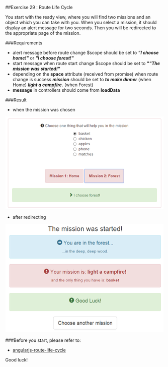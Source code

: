 ##Exercise 29 : Route Life Cycle

You start with the ready view, where you will find two missions and an object which you can take with you.
When you select a mission, it should display an alert message for two seconds. Then you will be redirected to the appropriate page of the mission.

###Requirements
* alert message before route change $scope should be set to ***"I choose home!"*** or ***"I choose forest!"***
* start message when route start change $scope should be set to ***""The mission was started!"***
* depending on the **space** attribute (received from promise) when route change is success ***mission*** should be set to ***to make dinner*** (when Home)
   ***light a campfire.*** (when Forest)
* **message** in controllers should come from **loadData**

###Result
* when the mission was chosen

![alt text](app/assets/1.png "1" )

* after redirecting

![alt text](app/assets/2.png "2")

###Before you start, please refer to:
* [angularjs-route-life-cycle](https://egghead.io/lessons/angularjs-route-life-cycle)

Good luck!
